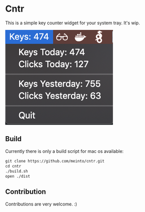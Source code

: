 # Cntr

This is a simple key counter widget for your system tray. It's wip.

![widget](./widget.png)


## Build

Currently there is only a build script for mac os available:

```
git clone https://github.com/meinto/cntr.git
cd cntr
./build.sh
open ./dist
```

## Contribution

Contributions are very welcome. :)